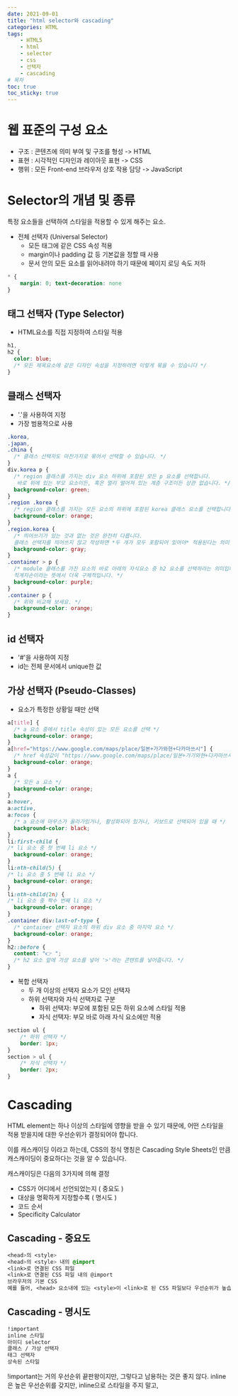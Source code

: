 ```yaml
---
date: 2021-09-01
title: "html selector와 cascading"
categories: HTML
tags:
    - HTML5
    - html
    - selector
    - css
    - 선택자
    - cascading
# 목차
toc: true
toc_sticky: true
---
```

# 웹 표준의 구성 요소
- 구조 : 콘텐츠에 의미 부여 및 구조를 형성 -> HTML
- 표현 : 시각적인 디자인과 레이아웃 표현 -> CSS
- 행위 : 모든 Front-end 브라우저 상호 작용 담당 -> JavaScript

# **Selector의 개념 및 종류**
특정 요소들을 선택하여 스타일을 적용할 수 있게 해주는 요소.
- 전체 선택자 (Universal Selector)
    - 모든 태그에 같은 CSS 속성 적용
    - margin이나 padding 값 등 기본값을 정할 때 사용
    - 문서 안의 모든 요소를 읽어내려야 하기 때문에 페이지 로딩 속도 저하
```css
* {
    margin: 0; text-decoration: none 
}
```

## **태그 선택자 (Type Selector)**
- HTML요소를 직접 지정하여 스타일 적용
```css
h1,
h2 {
  color: blue;
  /* 모든 제목요소에 같은 디자인 속성을 지정하려면 이렇게 묶을 수 있습니다 */
}
```

## 클래스 선택자
- '.'을 사용하여 지정
- 가장 범용적으로 사용
```css
.korea,
.japan,
.china {
  /* 클래스 선택자도 마찬가지로 묶어서 선택할 수 있습니다. */
}
div.korea p {
  /* region 클래스를 가지는 div 요소 하위에 포함된 모든 p 요소를 선택합니다.
   바로 위에 있는 부모 요소이든, 혹은 멀리 떨어져 있는 계층 구조이든 상관 없습니다. */
  background-color: green;
}
.region .korea {
  /* region 클래스를 가지는 모든 요소의 하위에 포함된 korea 클래스 요소를 선택합니다. */
  background-color: orange;
}
.region.korea {
  /* 띄어쓰기가 있는 것과 없는 것은 완전히 다릅니다.
  클래스 선택자를 띄어쓰지 않고 작성하면 *두 개가 모두 포함되어 있어야* 적용된다는 의미입니다. */
  background-color: gray;
}
.container > p {
  /* module 클래스를 가진 요소의 바로 아래의 자식요소 중 h2 요소를 선택하라는 의미입니다.
  직계자손이라는 뜻에서 더욱 구체적입니다. */
  background-color: purple;
}
.container p {
  /* 위와 비교해 보세요. */
  background-color: orange;
}
```

## id 선택자
- '#'을 사용하여 지정
- id는 전체 문서에서 unique한 값

## 가상 선택자 (Pseudo-Classes)
- 요소가 특정한 상황일 때만 선택
```css
a[title] {
  /* a 요소 중에서 title 속성이 있는 모든 요소를 선택 */
  background-color: orange;
}
a[href="https://www.google.com/maps/place/일본+가가와현+다카마쓰시"] {
  /* href 속성값이 "https://www.google.com/maps/place/일본+가가와현+다카마쓰시"와 일치하는 a 요소 */
  background-color: orange;
}
a {
  /* 모든 a 요소 */
  background-color: orange;
}
a:hover,
a:active,
a:focus {
  /* a 요소에 마우스가 올라가있거나, 활성화되어 있거나, 키보드로 선택되어 있을 때 */
  background-color: black;
}
li:first-child {
/* li 요소 중 첫 번째 li 요소 */
  background-color: orange;
}
li:nth-child(5) {
/* li 요소 중 5 번째 li 요소 */
  background-color: orange;
}
li:nth-child(2n) {
/* li 요소 중 짝수 번째 li 요소 */
  background-color: orange;
}
.container div:last-of-type {
  /* container 선택자 요소의 하위 div 요소 중 마지막 요소 */
  background-color: orange;
}
h2::before {
  content: "👉 ";
  /* h2 요소 앞에 가상 요소를 넣어 '>'라는 콘텐트를 넣어줍니다. */
}
```

- 복합 선택자
    - 두 개 이상의 선택자 요소가 모인 선택자
    - 하위 선택자와 자식 선택자로 구분
        - 하위 선택자: 부모에 포함된 모든 하위 요소에 스타일 적용
        - 자식 선택자: 부모 바로 아래 자식 요소에만 적용
```css
section ul {
    /* 하위 선택자 */
    border: 1px;
}
section > ul {
    /* 자식 선택자 */
    border: 2px;
}
```

# Cascading
HTML element는 하나 이상의 스타일에 영향을 받을 수 있기 때문에, 어떤 스타일을 적용 받을지에 대한 우선순위가 결정되어야 합니다.

이를 캐스캐이딩 이라고 하는데, CSS의 정식 명칭은 Cascading Style Sheets인 만큼 캐스캐이딩이 중요하다는 것을 알 수 있습니다.

캐스캐이딩은 다음의 3가지에 의해 결정
- CSS가 어디에서 선언되었는지 ( 중요도 )
- 대상을 명확하게 지정할수록 ( 명시도 )
- 코드 순서
- Specificity Calculator

## Cascading - 중요도
```css
<head>의 <style>
<head>의 <style> 내의 @import
<link>로 연결된 CSS 파일
<link>로 연결된 CSS 파일 내의 @import
브라우저의 기본 CSS
예를 들어, <head> 요소내에 있는 <style>이 <link>로 된 CSS 파일보다 우선순위가 높습니다.
```

## Cascading - 명시도
```css
!important
inline 스타일
아이디 selector
클래스 / 가상 선택자
태그 선택자
상속된 스타일
```
!important는 거의 우선순위 끝판왕이지만, 그렇다고 남용하는 것은 좋지 않다.
inline은 높은 우선순위를 갖지만, inline으로 스타일을 주지 말고, <style>이나 외부 CSS 파일로 빼는 것이 좋다.

## Cascading - 코드 순서
늦게 선언된 스타일이 우선 적용

## Cascading - Specificity Calculator
 구체성 점수에 따라서 스타일 적용이 선택됨
    - 구체성 값
        - id 선택자 :  100점
        - Class 선택자, 가상 클래스 : 10점
        - 태그 선택자, 가상요소 : 1점

    - https://specificity.keegan.st 에서 점수 계산 가능


- 출처
    - 선택자에 대한 더 자세한 분류 및 개념: https://www.nextree.co.kr/p8468/
    - sample code: https://codepen.io/fromhans/pen/GREZjvX
    - 캐스케이딩: https://victorydntmd.tistory.com/190
